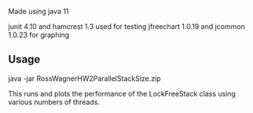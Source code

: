 Made using java 11

junit 4.10 and hamcrest 1.3 used for testing
jfreechart 1.0.19 and jcommon 1.0.23 for graphing
## Usage 

java -jar RossWagnerHW2ParallelStackSize.zip

This runs and plots the performance of the LockFreeStack class using various numbers of threads. 